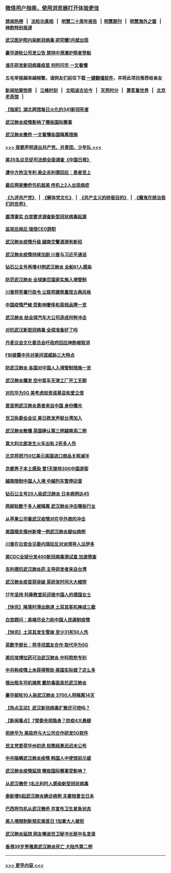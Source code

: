 ### [微信用户指南，使用浏览器打开体验更佳](https://github.com/gfw-breaker/banned-news1/blob/master/indexes/wechat-guide.md?t=0)
#### [禁闻热榜](热点新闻.md?t=0)  &nbsp;&nbsp;|&nbsp;&nbsp; [法轮功真相](https://github.com/gfw-breaker/truth/blob/master/README.md?t=0) &nbsp;&nbsp;|&nbsp;&nbsp; [明慧二十周年报告](https://github.com/gfw-breaker/mh-reports/blob/master/README.md?t=0) &nbsp;&nbsp;|&nbsp;&nbsp;[明慧期刊](https://github.com/gfw-breaker/mh-qikan) &nbsp;&nbsp;|&nbsp;&nbsp; [明慧海外之窗](https://github.com/gfw-breaker/mh-news/blob/master/README.md?t=0) &nbsp;&nbsp;|&nbsp;&nbsp; [神韵特别报道](https://github.com/gfw-breaker/mh-news/blob/master/shenyun.md?t=0)
#### [武汉医护院内染新冠病毒 研究曝1月就出现](../pages/nsc418/n11852928.md?t=02081144) 
#### [豪华游轮公司发公告 禁持中港澳护照者登船](../pages/nsc418/n11852761.md?t=02081144) 
#### [谁在研发新冠病毒疫苗 何时问市 一文看懂](../pages/nsc418/n11852840.md?t=02081144) 
#### 五毛举报越来越频繁，请网友们前往下载 [一键翻墙软件](https://github.com/gfw-breaker/ssr-accounts)，并将此项目推荐给亲友
#### [新闻拍案惊奇](https://github.com/gfw-breaker/banned-news1/blob/master/pages/link4.md) &nbsp;&nbsp;|&nbsp;&nbsp; [江峰时刻](https://github.com/gfw-breaker/banned-news1/blob/master/pages/link4.md) &nbsp;&nbsp;|&nbsp;&nbsp; [文昭谈古论今](https://github.com/gfw-breaker/banned-news1/blob/master/pages/link4.md) &nbsp;&nbsp;|&nbsp;&nbsp; [天亮时分](https://github.com/gfw-breaker/banned-news1/blob/master/pages/link4.md) &nbsp;&nbsp;|&nbsp;&nbsp; [萧茗看世界](https://github.com/gfw-breaker/banned-news1/blob/master/pages/link4.md) &nbsp;&nbsp;|&nbsp;&nbsp; [北京老茶馆](https://github.com/gfw-breaker/banned-news1/blob/master/pages/link4.md) &nbsp;&nbsp;|&nbsp;&nbsp; 
#### [【独家】湖北两馆每日火化约341新冠死者](../pages/nsc418/n11845444.md?t=02081144) 
#### [武汉肺炎疫情影响了哪些国际赛事](../pages/nsc418/n11852441.md?t=02081144) 
#### [武汉肺炎撤侨 一文看懂各国隔离措施](../pages/nsc418/n11844216.md?t=02081144) 
#### [>>> 我要声明退出共产党、共青团、少年队 <<<](https://github.com/begood0513/goodnews/blob/master/quit/letter.md) 
#### [美35名议员促司法部全面调查《中国日报》](../pages/nsc418/n11852435.md?t=02081144) 
#### [遭中方抢注专利 美企吉利德回应：患者至上](../pages/nsc418/n11852037.md?t=02081144) 
#### [最后两架撤侨包机抵美 传机上2人出现病症](../pages/nsc418/n11852173.md?t=02081144) 
#### [《九评共产党》](https://github.com/begood0513/9ping.md/blob/master/README.md) &nbsp;|&nbsp; [《解体党文化》](../../../../jtdwh.md/blob/master/README.md)  &nbsp;|&nbsp; [《共产主义的终极目的》](../../../../gczydzjmd.md/blob/master/README.md) &nbsp;|&nbsp; [《魔鬼在统治我们的世界》](../../../../mgztzwmdsj.md/blob/master/README.md) 
#### [厘清事实 白宫要求调查新型冠状病毒起源](../pages/nsc418/n11852106.md?t=02081144) 
#### [监视丑闻后 瑞信CEO辞职](../pages/nsc418/n11852127.md?t=02081144) 
#### [武汉肺炎疫情升级 越南交警酒测有新招](../pages/nsc418/n11851632.md?t=02081144) 
#### [武汉肺炎疫情持续加剧 川普与习近平通话](../pages/nsc418/n11851613.md?t=02081144) 
#### [钻石公主号再增41例武汉肺炎 全船61人感染](../pages/nsc418/n11850401.md?t=02081144) 
#### [防范武汉肺炎 全球逾百国家实施入境管制](../pages/nsc418/n11850557.md?t=02081144) 
#### [川普将签署行政令 让联邦建筑重现古典风格](../pages/nsc418/n11850654.md?t=02081144) 
#### [中国疫情严峻 受影响奢侈和高档品牌一览](../pages/nsc418/n11850319.md?t=02081144) 
#### [武汉肺炎 给全球汽车大公司造成何种冲击](../pages/nsc418/n11850056.md?t=02081144) 
#### [对抗武汉新型冠病毒 全球准备好了吗](../pages/nsc418/n11850142.md?t=02081144) 
#### [丹麦议会文化委员会吁政府回应神韵被取消](../pages/nsc418/n11849312.md?t=02081144) 
#### [FBI披露中共对美间谍威胁三大特点](../pages/nsc418/n11849700.md?t=02081144) 
#### [防武汉肺炎 各国对中国人入境管制措施一览](../pages/nsc418/n11838726.md?t=02081144) 
#### [武汉肺炎爆发 空中客车天津工厂开工无期](../pages/nsc418/n11849634.md?t=02081144) 
#### [对抗华为5G 美考虑投资诺基亚和爱立信](../pages/nsc418/n11849510.md?t=02081144) 
#### [意首例武汉肺炎患者来自中国 身份曝光](../pages/nsc418/n11849454.md?t=02081144) 
#### [世卫执委会会议 美日欧发声挺台湾加入](../pages/nsc418/n11849433.md?t=02081144) 
#### [武汉肺炎散播 英国确认第三例越南添二例](../pages/nsc418/n11849439.md?t=02081144) 
#### [意大利北部发生火车出轨 2死多人伤](../pages/nsc418/n11848999.md?t=02081144) 
#### [北京将把750亿美元美国进口商品关税减半](../pages/nsc418/n11848896.md?t=02081144) 
#### [京都男子本土感染 曾1天接待300中国游客](../pages/nsc418/n11848641.md?t=02081144) 
#### [越南限制中国人入境 中越列车暂停运营](../pages/nsc418/n11847844.md?t=02081144) 
#### [钻石公主号20人染武汉肺炎 日本病例达45](../pages/nsc418/n11847823.md?t=02081144) 
#### [两邮轮数千多人被隔离 武汉肺炎冲击哪些行业](../pages/nsc418/n11847456.md?t=02081144) 
#### [从苹果公司看武汉疫情对在华外商的冲击](../pages/nsc418/n11847586.md?t=02081144) 
#### [美国俄亥俄州新增一例武汉肺炎疑似病例](../pages/nsc418/n11847714.md?t=02081144) 
#### [川普在白宫会见委内瑞拉反对派领导人瓜伊多](../pages/nsc418/n11847391.md?t=02081144) 
#### [美CDC全球分发400新冠病毒测试盒 加速筛查](../pages/nsc418/n11847260.md?t=02081144) 
#### [吉利德抗武汉肺炎药 主导研发者来自台湾](../pages/nsc418/n11847064.md?t=02081144) 
#### [武汉肺炎疫苗获突破 英研发时间大大缩短](../pages/nsc418/n11846915.md?t=02081144) 
#### [17年坚持 科隆教堂前迎接中国人的德国女士](../pages/nsc418/n11846781.md?t=02081144) 
#### [【快讯】降落时滑出跑道 土耳其客机摔成三截](../pages/nsc418/n11847021.md?t=02081144) 
#### [白宫顾问：美竭尽全力助中国人民遏制疫情](../pages/nsc418/n11846756.md?t=02081144) 
#### [【快讯】土耳其发生雪崩 至少31死50人伤](../pages/nsc418/n11846680.md?t=02081144) 
#### [英数字部长：将寻找盟友合作 取代华为5G](../pages/nsc418/n11846485.md?t=02081144) 
#### [美抗埃博拉药可治武汉肺炎 中科院抢专利](../pages/nsc418/n11846409.md?t=02081144) 
#### [中共称疫情上未获得帮助 美国实际做了这么多](../pages/nsc418/n11846008.md?t=02081144) 
#### [俄出租车司机搞笑 戴防毒面具抗武汉肺炎](../pages/nsc418/n11845703.md?t=02081144) 
#### [豪华邮轮10人染武汉肺炎 3700人将隔离14天](../pages/nsc418/n11845543.md?t=02081144) 
#### [【热点互动】武汉新冠病毒扩散还可控吗？](../pages/nsc418/n11844750.md?t=02081144) 
#### [【新闻看点】7常委央视隐身？防疫4大悬疑](../pages/nsc418/n11844611.md?t=02081144) 
#### [拒绝华为 美政府与大公司合作研发5G软件](../pages/nsc418/n11844625.md?t=02081144) 
#### [民主党爱荷华州初选 投票结果迟迟未公布](../pages/nsc418/n11844207.md?t=02081144) 
#### [中共隐瞒武汉肺炎疫情 韩国人中使馆前示威](../pages/nsc418/n11844084.md?t=02081144) 
#### [武汉肺炎疫情延烧 哪些国际赛事受影响？](../pages/nsc418/n11843958.md?t=02081144) 
#### [从武汉撤侨 1名比利时人感染新型冠状病毒](../pages/nsc418/n11843977.md?t=02081144) 
#### [泰新增6起武汉肺炎确诊病例 夫妻档曾去日本](../pages/nsc418/n11843900.md?t=02081144) 
#### [巴西将包机从武汉撤侨 并宣布卫生紧急状态](../pages/nsc418/n11843418.md?t=02081144) 
#### [美入境限制新规实施首日 1加拿大人被拒](../pages/nsc418/n11843058.md?t=02081144) 
#### [武汉肺炎延烧 网友嘲讽世卫秘书长挺中名言录](../pages/nsc418/n11843056.md?t=02081144) 
#### [香港39岁男罹患武汉肺炎死亡 大陆外第二例](../pages/nsc418/n11843026.md?t=02081144) 

----
#### [ >>> 更早内容 <<< ](../indexes/nsc418-earlier.md)
